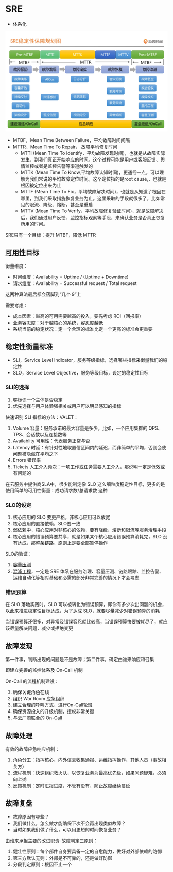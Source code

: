# SRE

- 体系化

![20221118163214](/assets/20221118163214.webp)

- MTBF，Mean Time Between Failure，平均故障时间间隔
- MTTR，Mean Time To Repair， 故障平均修复时间
  - MTTI (Mean Time To Identify，平均故障发现时间)，也就是从故障实际发生，到我们真正开始响应的时间。这个过程可能是用户或客服反馈、舆情监控或者是监控告警等渠道触发的
  - MTTK (Mean Time To Know,平均故障认知时间)，更通俗一点，可以理解为我们常说的平均故障定位时间。这个定位指的是root cause,，也就是根因被定位出来为止
  - MTTF (Mean Time To Fix，平均故障解决时间)，也就是从知道了根因在哪里，到我们采取措施恢复业务为止。这里采取的手段就很多了，比如常见的限流、降级、熔断，甚至是重启
  - MTTV (Mean Time To Verify，平均故障修复验证时间)，就是故障解决后，我们通过用户反馈、监控指标观察等手段，来确认业务是否真正恢复所用的时间。

SRE只有一个目标：提升 MTBF，降低 MTTR

## [可用性](/软件工程/架构/系统设计/可用性.md)目标

衡量维度：

- 时间维度：Availability = Uptime / (Uptime + Downtime)
- 请求维度：Availability = Successful request / Total request

这两种算法最后都会落脚到“几个 9”上

需要考虑：

- 成本因素：越高的可用需要越高的投入，要先考虑 ROI（回报率）
- 业务容忍度：对于越核心的系统，容忍度越低
- 系统当前的稳定状况：定一个合理的标准比定一个更高的标准会更重要

## 稳定性衡量标准

- SLI，Service Level Indicator，服务等级指标，选择哪些指标来衡量我们的稳定性
- SLO，Service Level Objective，服务等级目标，设定的稳定性目标

### SLI的选择

1. 够标识一个主体是否稳定
2. 优先选择与用户体验强相关或用户可以明显感知的指标

快速识别 SLI 指标的方法：VALET：

1. Volume 容量：服务承诺的最大容量是多少。比如，一个应用集群的 QPS、TPS、会话数以及连接数等
2. Availablity 可用性：代表服务正常与否
3. Latency 时延：有针对性地取置信区间内的延迟，而非简单的平均，否则会使问题被隐藏在平均之下
4. Errors 错误率
5. Tickets 人工介入频次：一项工作或任务需要人工介入，那说明一定是低效或有问题的

在云服务中提供商SLA中，很少能制定像 SLO 这么细粒度稳定性目标，更多的是使用简单的可用性衡量：成功请求数/总请求数 这种

### SLO的设定

1. 核心应用的 SLO 要更严格，非核心应用可以放宽
2. 核心应用的直接依赖，SLO要一致
3. 弱依赖中，核心应用对非核心的依赖，要有降级、熔断和限流等服务治理手段
4. 核心应用的错误预算要共享，就是如果某个核心应用错误预算消耗完，SLO 没有达成，那整条链路，原则上是要全部暂停操作

SLO的验证：

1. [容量压测](/软件工程/容量保障.md#容量测试)
2. [混沌工程](/软件工程/架构/系统设计/混沌工程.md)，一定是 SRE 体系在服务治理、容量压测、链路跟踪、监控告警、运维自动化等相对基础和必需的部分非常完善的情况下才会考虑

### 错误预算

在 SLO 落地实践时，SLO 可以被转化为错误预算，即你有多少次出问题的机会，以此来推进稳定性目标达成，为了达成 SLO，就要尽量减少对错误预算的消耗

当错误预算还很多，对异常及错误容忍就比较高，当错误预算快要被耗尽了，就应该尽量解决问题，减少或拒绝变更

## 故障发现

第一件事，判断出现的问题是不是故障；第二件事，确定由谁来响应和召集

即建立完善的监控体系及 On-Call 机制

On-Call 的流程机制建设：

1. 确保关键角色在线
2. 组织 War Room 应急组织
3. 建立合理的呼叫方式，进行On-Call轮班
4. 确保资源投入的升级机制，授权非常关键
5. 与云厂商联合的 On-Call

## 故障处理

有效的故障应急响应机制：

1. 角色分工：指挥核心、内外信息收集通报、运维指挥操作、其他人员（事故相关方）
2. 流程机制：快速组织救火队，以恢复业务为最高优先级，如果问题疑难，必须向上抛
3. 反馈机制：定时汇报进度，不管有没有，防止故障继续蔓延

## 故障复盘

- 故障原因有哪些？
- 我们做什么，怎么做才能确保下次不会再出现类似故障？
- 当时如果我们做了什么，可以用更短的时间恢复业务？

由谁来承担主要的改进职责-故障判定三原则：

1. 健壮性原则：每个部件自身要具备一定的自愈能力，做好对外部依赖的防御
2. 第三方默认无则：外部是不可靠的，还是做好防御
3. 分段判定原则：根因不止一个
